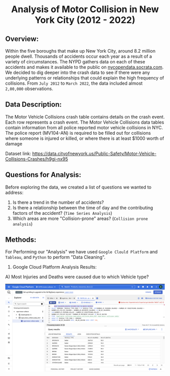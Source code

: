 # <p align = 'center'>Analysis of Motor Collision in New York City (2012 - 2022)</p>

## Overview:
Within the five boroughs that make up New York City, around 8.2 million people dwell. Thousands of accidents occur each year as a result of a variety of circumstances. The NYPD gathers data on each of these accidents and makes it available to the public on <a href = "nycopendata.socrata.com">nycopendata.socrata.com</a>. We decided to dig deeper into the crash data to see if there were any underlying patterns or relationships that could explain the high frequency of collisions. From `July 2012` to `March 2022`, the data included almost `2,00,000` observations.

## Data Description:
The Motor Vehicle Collisions crash table contains details on the crash event. Each row represents a crash event. The Motor Vehicle Collisions data tables contain information from all police reported motor vehicle collisions in NYC. The police report (MV104-AN) is required to be filled out for collisions where someone is injured or killed, or where there is at least $1000 worth of damage

Dataset link: https://data.cityofnewyork.us/Public-Safety/Motor-Vehicle-Collisions-Crashes/h9gi-nx95

## Questions for Analysis:
Before exploring the data, we created a list of questions we wanted to address:

1. Is there a trend in the number of accidents?
2. Is there a relationship between the time of day and the contributing factors of the accident? (`Time Series Analysis`)
3. Which areas are more "Collision-prone" areas? (`Collision prone analysis`)

## Methods:
For Performing our "Analysis" we have used `Google Clould Platform` and `Tableau`, and `Python` to perform "Data Cleaning".

1. Google Cloud Platform Analysis Results:

A) Most Injuries and Deaths were caused due to which Vehicle type?

![text](https://github.com/adiag321/NYPD-Motor-Collision-Analysis/blob/ba30e0711a7b01b9d15cf14126d3c17e95719a36/Query_Images/4_Vehicle_Causing_Most_Injuries_Deaths.png)


